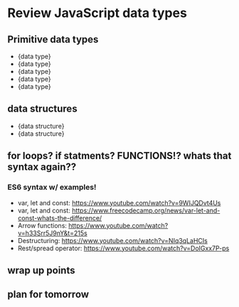 # Review JavaScript data types

## Primitive data types 
- {data type}
- {data type}
- {data type}
- {data type}
- {data type}

## data structures
- {data structure}
- {data structure}

## for loops? if statments? FUNCTIONS!? whats that syntax again??

### ES6 syntax w/ examples!
- var, let and const: https://www.youtube.com/watch?v=9WIJQDvt4Us 
- var, let and const: https://www.freecodecamp.org/news/var-let-and-const-whats-the-difference/ 
- Arrow functions: https://www.youtube.com/watch?v=h33Srr5J9nY&t=215s
- Destructuring: https://www.youtube.com/watch?v=NIq3qLaHCIs
- Rest/spread operator: https://www.youtube.com/watch?v=DoIGxx7P-ps 

## wrap up points 

## plan for tomorrow 


